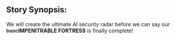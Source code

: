 ## Story Synopsis:

We will create the ultimate AI security radar before we can say our ~~base~~**IMPENITRABLE FORTRESS** is finally complete!